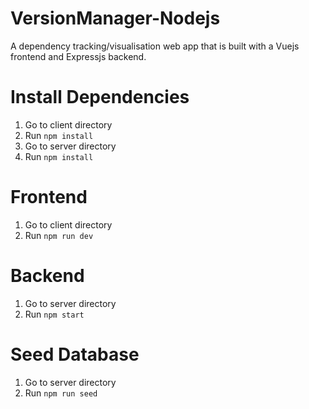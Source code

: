 # VersionManager-Nodejs
A dependency tracking/visualisation web app that is built with a Vuejs frontend and Expressjs backend.

# Install Dependencies 
  1. Go to client directory 
  2. Run `npm install` 
  3. Go to server directory 
  4. Run `npm install`

# Frontend 
1. Go to client directory 
2. Run `npm run dev`

# Backend 
1. Go to server directory 
2. Run `npm start`

# Seed Database 
1. Go to server directory 
2. Run `npm run seed`

